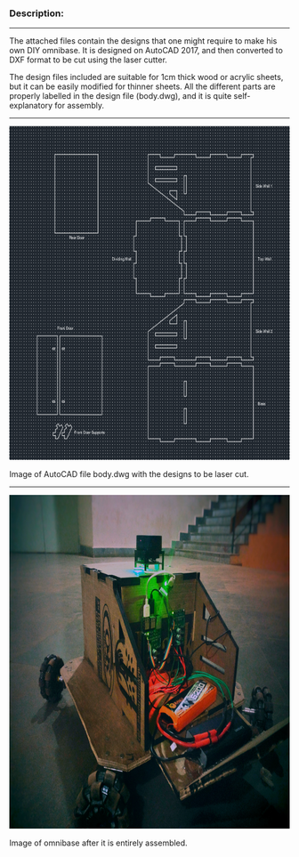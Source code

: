 ### Description:

<hr />
 
The attached files contain the designs that one might require to make his own DIY omnibase. It is designed on AutoCAD 2017, and then converted to DXF format to be cut using the laser cutter. 

The design files included are suitable for 1cm thick wood or acrylic sheets, but it can be easily modified for thinner sheets. All the different parts are properly labelled in the design file (body.dwg), and it is quite self-explanatory for assembly. 

<hr />
<p align="center">
<img src="../media/AutoCAD_file.PNG" width="800" height="600" />
</p>
Image of AutoCAD file body.dwg with the designs to be laser cut.

<hr />

<p align="center">
<img src="../media/trotbot.jpeg" width="800" height="600" />
</p>

Image of omnibase after it is entirely assembled.

